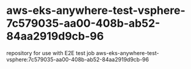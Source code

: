 # aws-eks-anywhere-test-vsphere-7c579035-aa00-408b-ab52-84aa2919d9cb-96
repository for use with E2E test job aws-eks-anywhere-test-vsphere:7c579035-aa00-408b-ab52-84aa2919d9cb-96
